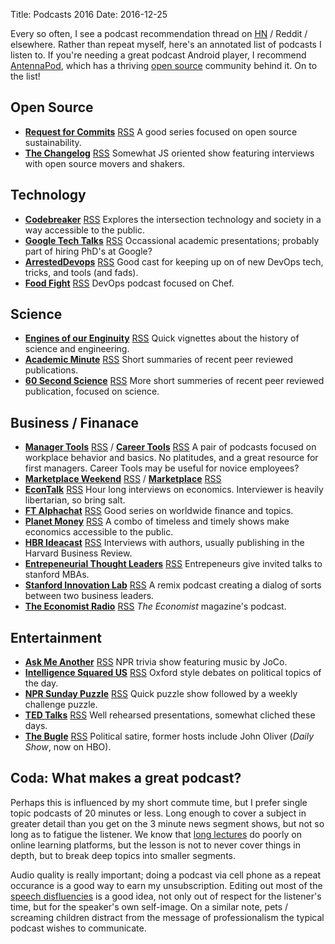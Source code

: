 Title: Podcasts 2016
Date: 2016-12-25

Every so often, I see a podcast recommendation thread on [HN][65] / Reddit / elsewhere. Rather than repeat 
myself, here's an annotated list of podcasts I listen to. If you're needing a great podcast Android player, I recommend
[AntennaPod][1], which has a thriving [open source][2] community behind it. On to the list!

Open Source
-----------

 * **[Request for Commits][46]** [RSS][45] A good series focused on open source sustainability.
 * **[The Changelog][60]** [RSS][59] Somewhat JS oriented show featuring interviews with open source movers and shakers.

Technology
----------

 * **[Codebreaker][12]** [RSS][11] Explores the intersection technology and society in a way accessible to the public.
 * **[Google Tech Talks][28]** [RSS][27] Occassional academic presentations; probably part of hiring PhD's at Google?
 * **[ArrestedDevops][4]** [RSS][3] Good cast for keeping up on of new DevOps tech, tricks, and tools (and fads).
 * **[Food Fight][64]** [RSS][63] DevOps podcast focused on Chef.

Science
-------

 * **[Engines of our Enginuity][18]** [RSS][17] Quick vignettes about the history of science and engineering.
 * **[Academic Minute][56]** [RSS][55] Short summaries of recent peer reviewed publications.
 * **[60 Second Science][48]** [RSS][48] More short summeries of recent peer reviewed publication, focused on science.

Business / Finanace
-------------------

 * **[Manager Tools][36]** [RSS][35] / **[Career Tools][10]** [RSS][9] A pair of podcasts focused on workplace behavior
   and basics. No platitudes, and a great resource for first managers. Career Tools may be useful for novice employees?
 * **[Marketplace Weekend][38]** [RSS][37] / **[Marketplace][40]** [RSS][39] 
 * **[EconTalk][16]** [RSS][15] Hour long interviews on economics. Interviewer is heavily libertarian, so bring salt.
 * **[FT Alphachat][22]** [RSS][21] Good series on worldwide finance and topics.
 * **[Planet Money][44]** [RSS][43] A combo of timeless and timely shows make economics accessible to the public.
 * **[HBR Ideacast][30]** [RSS][29] Interviews with authors, usually publishing in the Harvard Business Review.
 * **[Entrepeneurial Thought Leaders][50]** [RSS][49] Entrepeneurs give invited talks to stanford MBAs.
 * **[Stanford Innovation Lab][20]** [RSS][19] A remix podcast creating a dialog of sorts between two business leaders.
 * **[The Economist Radio][62]** [RSS][61] *The Economist* magazine's podcast.

Entertainment
-------------
 * **[Ask Me Another][6]** [RSS][5] NPR trivia show featuring music by JoCo.
 * **[Intelligence Squared US][34]** [RSS][33] Oxford style debates on political topics of the day.
 * **[NPR Sunday Puzzle][52]** [RSS][51] Quick puzzle show followed by a weekly challenge puzzle.
 * **[TED Talks][54]** [RSS][53] Well rehearsed presentations, somewhat cliched these days.
 * **[The Bugle][58]** [RSS][57] Political satire, former hosts include John Oliver (*Daily Show*, now on HBO).

Coda: What makes a great podcast?
---------------------------------

Perhaps this is influenced by my short commute time, but I prefer single topic podcasts of 20 minutes or less. Long 
enough to cover a subject in greater detail than you get on the 3 minute news segment shows, but not so long as to 
fatigue the listener. We know that [long lectures][67] do poorly on online learning platforms, but the lesson is not to
never cover things in depth, but to break deep topics into smaller segments.

Audio quality is really important; doing a podcast via cell phone as a repeat occurance is a good way to earn my
unsubscription. Editing out most of the [speech disfluencies][66] is a good idea, not only out of respect for the
listener's time, but for the speaker's own self-image. On a similar note, pets / screaming children distract from the
message of professionalism the typical podcast wishes to communicate.



   [1]: https://play.google.com/store/apps/details?id=de.danoeh.antennapod

   [2]: https://github.com/AntennaPod/AntennaPod

   [3]: http://feeds.podtrac.com/VGAulpN7MY1U 

   [4]: https://www.arresteddevops.com

   [5]: https://www.npr.org/rss/podcast.php?id=510299 

   [6]: http://www.npr.org/programs/ask-me-another/

   [7]: http://feeds.feedburner.com/MeFiPodcast 

   [8]: http://podcast.metafilter.com/

   [9]: https://www.manager-tools.com/rss/rss.xml 

   [10]: http://www.manager-tools.com

   [11]: http://feeds.feedburner.com/CodebreakerByMarketplaceAndTechInsider 

   [12]: http://codebreaker.codes

   [15]: http://files.libertyfund.org/econtalk/EconTalk.xml 

   [16]: http://www.EconTalk.org

   [17]: https://www.houstonpublicmedia.org/podcasts/engines-of-our-ingenuity/ 

   [18]: http://uh.edu/engines/

   [19]: http://web.stanford.edu/group/edcorner/uploads/podcast/EducatorsCorner.xml 

   [20]: http://ecorner.stanford.edu

   [21]: http://rss.acast.com/ft-alphachat 

   [22]: FT.com/Alphachat

   [23]: http://www.quickanddirtytips.com/xml/getitdone.xml 

   [24]: http://www.quickanddirtytips.com/get-it-done-guy

   [27]: https://www.youtube.com/feeds/videos.xml?channel_id=UCtXKDgv1AVoG88PLl8nGXmw 

   [28]: http://www.youtube.com/channel/UCtXKDgv1AVoG88PLl8nGXmw

   [29]: http://feeds.harvardbusiness.org/harvardbusiness/ideacast 

   [30]: http://hbrideacast.org

   [33]: http://feeds.feedburner.com/IQ2USDebates 

   [34]: http://intelligencesquaredus.org/

   [35]: http://www.manager-tools.com/podcasts/feed/rss2 

   [36]: http://www.manager-tools.com/podcasts/manager-tools

   [37]: http://www.marketplace.org/shows/143621/podcast.xml 

   [38]: http://www.marketplace.org/shows/marketplace-weekend

   [39]: http://www.marketplace.org/shows/85/podcast.xml 

   [40]: http://www.marketplace.org/shows/marketplace

   [43]: https://www.npr.org/templates/rss/podlayer.php?id=93559255 

   [44]: http://www.npr.org/sections/money/

   [45]: https://changelog.com/rfc/feed 

   [46]: http://rfc.fm

   [47]: http://rss.sciam.com/sciam/60secsciencepodcast 

   [48]: http://www.scientificamerican.com

   [49]: http://ecorner.stanford.edu/StanfordInnovationLab.xml 

   [50]: http://ecorner.stanford.edu

   [51]: https://www.npr.org/templates/rss/podlayer.php?&amp;id=4473090 

   [52]: http://www.npr.org/templates/story/story.php?storyId=4473090

   [53]: http://feeds.feedburner.com/tedtalks_video 

   [54]: http://www.ted.com/talks/list

   [55]: https://academicminute.org/feed/ 

   [56]: https://academicminute.org

   [57]: http://feeds.feedburner.com/thebuglefeed 

   [58]: http://thebuglepodcast.com/

   [59]: https://changelog.com/podcast/feed 

   [60]: http://changelog.fm

   [61]: http://rss.acast.com/theeconomistallaudio 

   [62]: http://www.economist.com/

   [63]: http://foodfight.libsyn.com/rss 

   [64]: http://foodfight.libsyn.com

   [65]: https://news.ycombinator.com/item?id=13252162

   [66]: https://en.wikipedia.org/wiki/Speech_disfluency

   [67]: http://blog.edx.org/optimal-video-length-student-engagement
